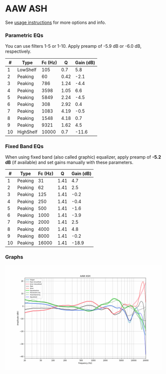 # AAW ASH
See [usage instructions](https://github.com/jaakkopasanen/AutoEq#usage) for more options and info.

### Parametric EQs
You can use filters 1-5 or 1-10. Apply preamp of -5.9 dB or -6.0 dB, respectively.

|   # | Type      |   Fc (Hz) |    Q |   Gain (dB) |
|-----|-----------|-----------|------|-------------|
|   1 | LowShelf  |       105 | 0.7  |         5.8 |
|   2 | Peaking   |        60 | 0.42 |        -2.1 |
|   3 | Peaking   |       786 | 1.24 |        -4.4 |
|   4 | Peaking   |      3598 | 1.05 |         6.6 |
|   5 | Peaking   |      5849 | 2.24 |        -4.5 |
|   6 | Peaking   |       308 | 2.92 |         0.4 |
|   7 | Peaking   |      1083 | 4.19 |        -0.5 |
|   8 | Peaking   |      1548 | 4.18 |         0.7 |
|   9 | Peaking   |      9321 | 1.62 |         4.5 |
|  10 | HighShelf |     10000 | 0.7  |       -11.6 |

### Fixed Band EQs
When using fixed band (also called graphic) equalizer, apply preamp of **-5.2 dB** (if available) and set gains manually with these parameters.

|   # | Type    |   Fc (Hz) |    Q |   Gain (dB) |
|-----|---------|-----------|------|-------------|
|   1 | Peaking |        31 | 1.41 |         4.7 |
|   2 | Peaking |        62 | 1.41 |         2.5 |
|   3 | Peaking |       125 | 1.41 |        -0.2 |
|   4 | Peaking |       250 | 1.41 |        -0.4 |
|   5 | Peaking |       500 | 1.41 |        -1.6 |
|   6 | Peaking |      1000 | 1.41 |        -3.9 |
|   7 | Peaking |      2000 | 1.41 |         2.5 |
|   8 | Peaking |      4000 | 1.41 |         4.8 |
|   9 | Peaking |      8000 | 1.41 |        -0.2 |
|  10 | Peaking |     16000 | 1.41 |       -18.9 |

### Graphs
![](./AAW%20ASH.png)
